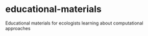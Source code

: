 # educational-materials
Educational materials for ecologists learning about computational approaches

